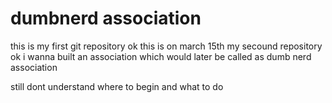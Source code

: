 # dumbnerd association 
this is my first git repository
ok this is on march 15th 
my secound repository 
ok i wanna built an association which would later be called as dumb nerd association

still dont understand where to begin and what to do 


